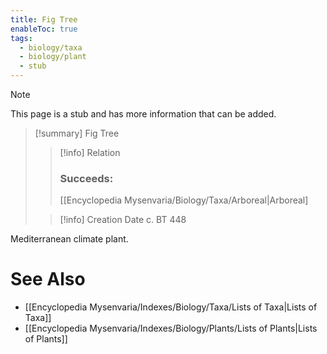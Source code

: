 ```yaml
---
title: Fig Tree
enableToc: true
tags:
  - biology/taxa
  - biology/plant
  - stub
---
```


> [!note]
> This page is a stub and has more information that can be added.

> [!summary] Fig Tree
> > [!info] Relation
> > ### Succeeds:
> > [[Encyclopedia Mysenvaria/Biology/Taxa/Arboreal|Arboreal]
>
> > [!info] Creation Date
> > c. BT 448

Mediterranean climate plant.

# See Also
- [[Encyclopedia Mysenvaria/Indexes/Biology/Taxa/Lists of Taxa|Lists of Taxa]]
- [[Encyclopedia Mysenvaria/Indexes/Biology/Plants/Lists of Plants|Lists of Plants]]
